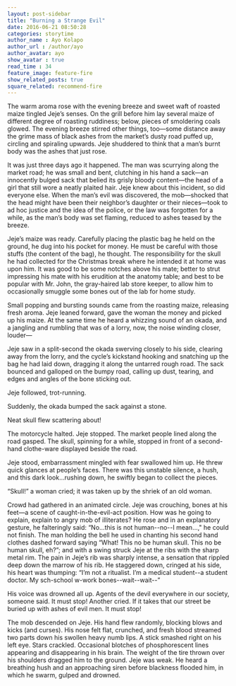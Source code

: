 ```yaml
---
layout: post-sidebar
title: "Burning a Strange Evil"
date: 2016-06-21 08:50:28
categories: storytime
author_name : Ayo Kolapo
author_url : /author/ayo
author_avatar: ayo
show_avatar : true
read_time : 34
feature_image: feature-fire
show_related_posts: true
square_related: recommend-fire
---
```


The warm aroma rose with the evening breeze and sweet waft of roasted maize tingled Jeje’s senses. On the grill before him lay several maize of different degree of roasting ruddiness; below, pieces of smoldering coals glowed. The evening breeze stirred other things, too—some distance away the grime mass of black ashes from the market’s dusty road puffed up, circling and spiraling upwards. Jeje shuddered to think that a man’s burnt body was the ashes that just rose.
 
It was just three days ago it happened. The man was scurrying along the market road; he was small and bent, clutching in his hand a sack—an innocently bulged sack that belied its grisly bloody content—the head of a girl that still wore a neatly plaited hair. Jeje knew about this incident, so did everyone else. When the man’s evil was discovered, the mob—shocked that the head might have been their neighbor’s daughter or their nieces—took to ad hoc justice and the idea of the police, or the law was forgotten for a while, as the man’s body was set flaming, reduced to ashes teased by the breeze.
            
Jeje’s maize was ready. Carefully placing the plastic bag he held on the ground, he dug into his pocket for money. He must be careful with those stuffs (the content of the bag), he thought. The responsibility for the skull he had collected for the Christmas break where he intended it at home was upon him. It was good to be some notches above his mate; better to strut impressing his mate with his erudition at the anatomy table; and best to be popular with Mr. John, the gray-haired lab store keeper, to allow him to occasionally smuggle some bones out of the lab for home study.
            
Small popping and bursting sounds came from the roasting maize, releasing fresh aroma. Jeje leaned forward, gave the woman the money and picked up his maize. At the same time he heard a whizzing sound of an okada, and a jangling and rumbling that was of a lorry, now, the noise winding closer, louder—
            
Jeje saw in a split-second the okada swerving closely to his side, clearing away from the lorry, and the cycle’s kickstand hooking and snatching up the bag he had laid down, dragging it along the untarred rough road. The sack bounced and galloped on the bumpy road, calling up dust, tearing, and edges and angles of the bone sticking out.
            
Jeje followed, trot-running.
            
Suddenly, the okada bumped the sack against a stone.
            
Neat skull flew scattering about!
            
The motorcycle halted. Jeje stopped. The market people lined along the road gasped. The skull, spinning for a while, stopped in front of a second-hand clothe-ware displayed beside the road.
            
Jeje stood, embarrassment mingled with fear swallowed him up. He threw quick glances at people’s faces. There was this unstable silence, a hush, and this dark look…rushing down, he swiftly began to collect the pieces.

“Skull!” a woman cried; it was taken up by the shriek of an old woman. 

Crowd had gathered in an animated circle. Jeje was crouching, bones at his feet—a scene of caught-in-the-evil-act position. How was he going to explain, explain to angry mob of illiterates? He rose and in an explanatory gesture, he falteringly said: “No...this is not human--no--I mean…," he could not finish. The man holding the bell he used in chanting his second hand clothes dashed forward saying “What! This no be human skull. This no be human skull, eh?”; and with a swing struck Jeje at the ribs with the sharp metal rim. The pain in Jeje’s rib was sharply intense, a sensation that rippled deep down the marrow of his rib. He staggered down, cringed at his side, his heart was thumping: “I’m not a ritualist. I’m a medical student--a student doctor. My sch-school w-work bones--wait--wait--”

His voice was drowned all up. Agents of the devil everywhere in our society, someone said. It must stop! Another cried. If it takes that our street be buried up with ashes of evil men. It must stop! 

The mob descended on Jeje. His hand flew randomly, blocking blows and kicks (and curses). His nose felt flat, crunched, and fresh blood streamed two parts down his swollen heavy numb lips. A stick smashed right on his left eye. Stars crackled.  Occasional blotches of phosphorescent lines appearing and disappearing in his brain. The weight of the tire thrown over his shoulders dragged him to the ground. Jeje was weak. He heard a breathing hush and an approaching siren before blackness flooded him, in which he swarm, gulped and drowned.
